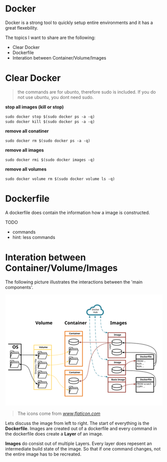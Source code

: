 # Docker

Docker is a strong tool to quickly setup entire environments and it has a great flexebility.

The topics I want to share are the following:
- Clear Docker
- Dockerfile
- Interation between Container/Volume/Images

# Clear Docker

> the commands are for ubunto, therefore sudo is included. If you do not use ubuntu, you dont need sudo.

**stop all images (kill or stop)**

````shell
sudo docker stop $(sudo docker ps -a -q)
sudo docker kill $(sudo docker ps -a -q)
````

**remove all conatiner**

````shell
sudo docker rm $(sudo docker ps -a -q)
````

**remove all images**

````shell
sudo docker rmi $(sudo docker images -q)
````

**remove all volumes**

````shell
sudo docker volume rm $(sudo docker volume ls -q)
````

# Dockerfile

A dockerfile does contain the information how a image is constructed.

TODO
- commands
- hint: less commands

# Interation between Container/Volume/Images

The following picture illustrates the interactions between the 'main components'.

![Conatiner, Volume, Images interation](./images/Docker_Volume_Conatiner_Image_Interation.svg)

> The icons come from *www.flaticon.com*

Lets discuss the image from left to right. The start of everything is the **Dockerfile**. Images are created out of a dockerfile and every command in the dockerfile does create a **Layer** of an image.

**Images** do consist out of multiple Layers. Every layer does repesent an intermediate build state of the image. So that if one command changes, not the entire image has to be recreated. 